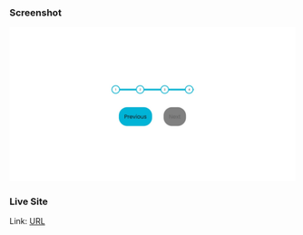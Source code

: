 ### Screenshot

![](./screenshot.jpeg)

### Live Site

Link: [URL](https://boring-tesla-c4c563.netlify.app/)
